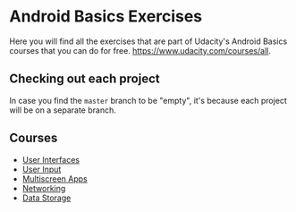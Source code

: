 # Android Basics Exercises

Here you will find all the exercises that are part of Udacity's Android Basics courses that you can 
do for free. https://www.udacity.com/courses/all.

## Checking out each project

In case you find the `master` branch to be "empty", it's because each project will be on a separate 
branch.

## Courses

- [User Interfaces](https://www.udacity.com/course/android-basics-user-interface--ud834)
- [User Input](https://www.udacity.com/course/android-basics-user-input--ud836)
- [Multiscreen Apps](https://www.udacity.com/course/android-basics-multiscreen-apps--ud839)
- [Networking](https://www.udacity.com/course/android-basics-networking--ud843)
- [Data Storage](https://www.udacity.com/course/android-basics-data-storage--ud845)

